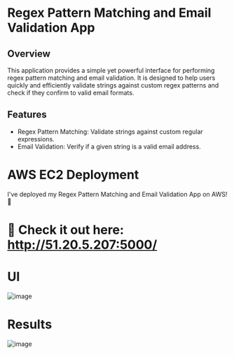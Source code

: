 # Regex Pattern Matching and Email Validation App

## Overview
This application provides a simple yet powerful interface for performing regex pattern matching and email validation. It is designed to help users quickly and efficiently validate strings against custom regex patterns and check if they confirm to valid email formats.

## Features
- Regex Pattern Matching: Validate strings against custom regular expressions.
- Email Validation: Verify if a given string is a valid email address.

# AWS EC2 Deployment

I've deployed my Regex Pattern Matching and Email Validation App on AWS! 🎉

# 🔗 Check it out here: http://51.20.5.207:5000/
 

# UI

![image](https://github.com/SDineshKumar1304/Regex_Matching_Web_App/assets/125432987/44d050e5-5555-4b8d-ae1e-e84887394278)


# Results
![image](https://github.com/SDineshKumar1304/Regex_Matching_Web_App/assets/125432987/95ca2690-bc00-4530-b707-764d51ddcf79)
